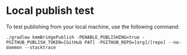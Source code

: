 # Local publish test

To test publishing from your local machine, use the following command:

```shell
./gradlew kmmBridgePublish -PENABLE_PUBLISHING=true -PGITHUB_PUBLISH_TOKEN=[GitHub PAT] -PGITHUB_REPO=[org]/[repo] --no-daemon --stacktrace
```